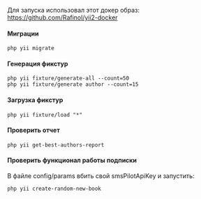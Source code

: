 Для запуска использовал этот докер образ: https://github.com/Rafinol/yii2-docker

#### Миграции

```
php yii migrate
```

#### Генерация фикстур

```
php yii fixture/generate-all --count=50
php yii fixture/generate author --count=15
```

#### Загрузка фикстур

```
php yii fixture/load "*"
```

#### Проверить отчет

```
php yii get-best-authors-report
```

#### Проверить функционал работы подписки

В файле config/params вбить свой smsPilotApiKey и запустить:

```
php yii create-random-new-book
```